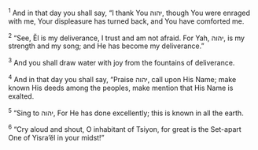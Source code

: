 <sup>1</sup> And in that day you shall say, “I thank You יהוה, though You were enraged with me, Your displeasure has turned back, and You have comforted me.

<sup>2</sup> “See, Ĕl is my deliverance, I trust and am not afraid. For Yah, יהוה, is my strength and my song; and He has become my deliverance.”

<sup>3</sup> And you shall draw water with joy from the fountains of deliverance.

<sup>4</sup> And in that day you shall say, “Praise יהוה, call upon His Name; make known His deeds among the peoples, make mention that His Name is exalted.

<sup>5</sup> “Sing to יהוה, For He has done excellently; this is known in all the earth.

<sup>6</sup> “Cry aloud and shout, O inhabitant of Tsiyon, for great is the Set-apart One of Yisra’ĕl in your midst!”

